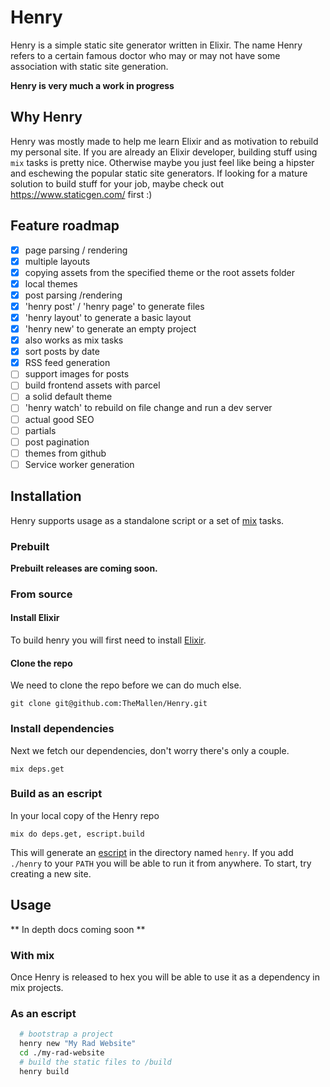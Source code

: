 # Henry

Henry is a simple static site generator written in Elixir. The name Henry refers to a certain famous doctor who may or may not have some association with static site generation.

**Henry is very much a work in progress**

## Why Henry

Henry was mostly made to help me learn Elixir and as motivation to rebuild my personal site. If you are already an Elixir developer, building stuff using `mix` tasks is pretty nice. Otherwise maybe you just feel like being a hipster and eschewing the popular static site generators. If looking for a mature solution to build stuff for your job, maybe check out https://www.staticgen.com/ first :)

## Feature roadmap

- [x] page parsing / rendering
- [x] multiple layouts
- [x] copying assets from the specified theme or the root assets folder
- [x] local themes
- [x] post parsing /rendering
- [x] 'henry post' / 'henry page' to generate files
- [x] 'henry layout' to generate a basic layout
- [x] 'henry new' to generate an empty project
- [x] also works as mix tasks
- [x] sort posts by date
- [x] RSS feed generation
- [ ] support images for posts
- [ ] build frontend assets with parcel
- [ ] a solid default theme
- [ ] 'henry watch' to rebuild on file change and run a dev server
- [ ] actual good SEO
- [ ] partials
- [ ] post pagination
- [ ] themes from github
- [ ] Service worker generation

## Installation

Henry supports usage as a standalone script or a set of [mix](https://elixir-lang.org/getting-started/mix-otp/introduction-to-mix.html) tasks.

### Prebuilt
**Prebuilt releases are coming soon.**

### From source

#### Install Elixir
To build henry you will first need to install [Elixir](https://elixir-lang.org/install.html).

#### Clone the repo
We need to clone the repo before we can do much else.

```
git clone git@github.com:TheMallen/Henry.git
```

### Install dependencies
Next we fetch our dependencies, don't worry there's only a couple.

```
mix deps.get
```

### Build as an escript
In your local copy of the Henry repo

```
mix do deps.get, escript.build
```

This will generate an [escript](https://elixirschool.com/en/lessons/advanced/escripts/) in the directory named `henry`. If you add `./henry` to your `PATH` you will be able to run it from anywhere. To start, try creating a new site.

## Usage

** In depth docs coming soon **

### With mix

Once Henry is released to hex you will be able to use it as a dependency in mix projects.

### As an escript
```bash
  # bootstrap a project
  henry new "My Rad Website"
  cd ./my-rad-website
  # build the static files to /build
  henry build
```
